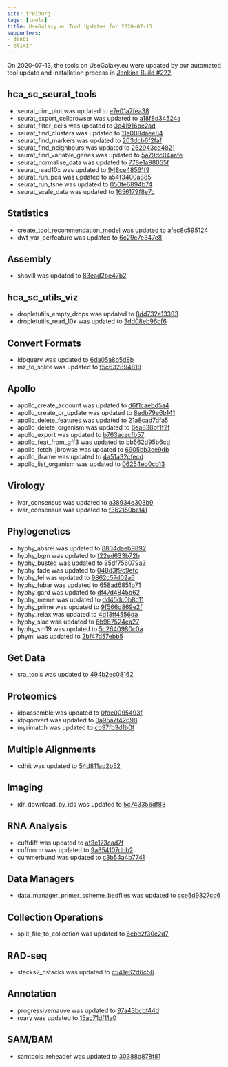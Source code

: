 ```yaml
---
site: freiburg
tags: [tools]
title: UseGalaxy.eu Tool Updates for 2020-07-13
supporters:
- denbi
- elixir
---
```


On 2020-07-13, the tools on UseGalaxy.eu were updated by our automated tool update and installation process in [Jenkins Build #222](https://build.galaxyproject.eu/job/usegalaxy-eu/job/install-tools/#222/)


## hca_sc_seurat_tools

- seurat_dim_plot was updated to [e7e01a7fea38](https://toolshed.g2.bx.psu.edu/view/ebi-gxa/seurat_dim_plot/e7e01a7fea38)
- seurat_export_cellbrowser was updated to [a18f8d34524a](https://toolshed.g2.bx.psu.edu/view/ebi-gxa/seurat_export_cellbrowser/a18f8d34524a)
- seurat_filter_cells was updated to [3c41916bc2ad](https://toolshed.g2.bx.psu.edu/view/ebi-gxa/seurat_filter_cells/3c41916bc2ad)
- seurat_find_clusters was updated to [11a008daee84](https://toolshed.g2.bx.psu.edu/view/ebi-gxa/seurat_find_clusters/11a008daee84)
- seurat_find_markers was updated to [203dcb6f2faf](https://toolshed.g2.bx.psu.edu/view/ebi-gxa/seurat_find_markers/203dcb6f2faf)
- seurat_find_neighbours was updated to [262943cd4821](https://toolshed.g2.bx.psu.edu/view/ebi-gxa/seurat_find_neighbours/262943cd4821)
- seurat_find_variable_genes was updated to [5a79dc04aafe](https://toolshed.g2.bx.psu.edu/view/ebi-gxa/seurat_find_variable_genes/5a79dc04aafe)
- seurat_normalise_data was updated to [778e1a98055f](https://toolshed.g2.bx.psu.edu/view/ebi-gxa/seurat_normalise_data/778e1a98055f)
- seurat_read10x was updated to [948ce48561f9](https://toolshed.g2.bx.psu.edu/view/ebi-gxa/seurat_read10x/948ce48561f9)
- seurat_run_pca was updated to [a54f3400a885](https://toolshed.g2.bx.psu.edu/view/ebi-gxa/seurat_run_pca/a54f3400a885)
- seurat_run_tsne was updated to [050fe6894b74](https://toolshed.g2.bx.psu.edu/view/ebi-gxa/seurat_run_tsne/050fe6894b74)
- seurat_scale_data was updated to [1656179f8e7c](https://toolshed.g2.bx.psu.edu/view/ebi-gxa/seurat_scale_data/1656179f8e7c)

## Statistics

- create_tool_recommendation_model was updated to [afec8c595124](https://toolshed.g2.bx.psu.edu/view/bgruening/create_tool_recommendation_model/afec8c595124)
- dwt_var_perfeature was updated to [6c29c7e347e8](https://toolshed.g2.bx.psu.edu/view/devteam/dwt_var_perfeature/6c29c7e347e8)

## Assembly

- shovill was updated to [83ead2be47b2](https://toolshed.g2.bx.psu.edu/view/iuc/shovill/83ead2be47b2)

## hca_sc_utils_viz

- dropletutils_empty_drops was updated to [8dd732e13393](https://toolshed.g2.bx.psu.edu/view/ebi-gxa/dropletutils_empty_drops/8dd732e13393)
- dropletutils_read_10x was updated to [3dd08eb96cf6](https://toolshed.g2.bx.psu.edu/view/ebi-gxa/dropletutils_read_10x/3dd08eb96cf6)

## Convert Formats

- idpquery was updated to [6da05a8b5d8b](https://toolshed.g2.bx.psu.edu/view/galaxyp/idpquery/6da05a8b5d8b)
- mz_to_sqlite was updated to [f5c632894818](https://toolshed.g2.bx.psu.edu/view/galaxyp/mz_to_sqlite/f5c632894818)

## Apollo

- apollo_create_account was updated to [d6f1caebd5a4](https://toolshed.g2.bx.psu.edu/view/gga/apollo_create_account/d6f1caebd5a4)
- apollo_create_or_update was updated to [8edb79e6b141](https://toolshed.g2.bx.psu.edu/view/gga/apollo_create_or_update/8edb79e6b141)
- apollo_delete_features was updated to [21a8cad7dfa5](https://toolshed.g2.bx.psu.edu/view/gga/apollo_delete_features/21a8cad7dfa5)
- apollo_delete_organism was updated to [6ea838bf1f2f](https://toolshed.g2.bx.psu.edu/view/gga/apollo_delete_organism/6ea838bf1f2f)
- apollo_export was updated to [b763acecfb57](https://toolshed.g2.bx.psu.edu/view/gga/apollo_export/b763acecfb57)
- apollo_feat_from_gff3 was updated to [bb562d95b6cd](https://toolshed.g2.bx.psu.edu/view/gga/apollo_feat_from_gff3/bb562d95b6cd)
- apollo_fetch_jbrowse was updated to [6905bb3ce9db](https://toolshed.g2.bx.psu.edu/view/gga/apollo_fetch_jbrowse/6905bb3ce9db)
- apollo_iframe was updated to [4a51a32cfecd](https://toolshed.g2.bx.psu.edu/view/gga/apollo_iframe/4a51a32cfecd)
- apollo_list_organism was updated to [06254eb0cb13](https://toolshed.g2.bx.psu.edu/view/gga/apollo_list_organism/06254eb0cb13)

## Virology

- ivar_consensus was updated to [a38934e303b9](https://toolshed.g2.bx.psu.edu/view/iuc/ivar_consensus/a38934e303b9)
- ivar_consensus was updated to [f362150bef41](https://toolshed.g2.bx.psu.edu/view/iuc/ivar_consensus/f362150bef41)

## Phylogenetics

- hyphy_absrel was updated to [8834daeb9892](https://toolshed.g2.bx.psu.edu/view/iuc/hyphy_absrel/8834daeb9892)
- hyphy_bgm was updated to [f22ed633b72b](https://toolshed.g2.bx.psu.edu/view/iuc/hyphy_bgm/f22ed633b72b)
- hyphy_busted was updated to [35df756079a3](https://toolshed.g2.bx.psu.edu/view/iuc/hyphy_busted/35df756079a3)
- hyphy_fade was updated to [048d3f9c9efc](https://toolshed.g2.bx.psu.edu/view/iuc/hyphy_fade/048d3f9c9efc)
- hyphy_fel was updated to [9862c57d02a6](https://toolshed.g2.bx.psu.edu/view/iuc/hyphy_fel/9862c57d02a6)
- hyphy_fubar was updated to [658ad6851b71](https://toolshed.g2.bx.psu.edu/view/iuc/hyphy_fubar/658ad6851b71)
- hyphy_gard was updated to [df47d4845b62](https://toolshed.g2.bx.psu.edu/view/iuc/hyphy_gard/df47d4845b62)
- hyphy_meme was updated to [dd45dc0b8c11](https://toolshed.g2.bx.psu.edu/view/iuc/hyphy_meme/dd45dc0b8c11)
- hyphy_prime was updated to [9f566d869e2f](https://toolshed.g2.bx.psu.edu/view/iuc/hyphy_prime/9f566d869e2f)
- hyphy_relax was updated to [4d13ff4556da](https://toolshed.g2.bx.psu.edu/view/iuc/hyphy_relax/4d13ff4556da)
- hyphy_slac was updated to [6b987524ea27](https://toolshed.g2.bx.psu.edu/view/iuc/hyphy_slac/6b987524ea27)
- hyphy_sm19 was updated to [5c2640980c0a](https://toolshed.g2.bx.psu.edu/view/iuc/hyphy_sm19/5c2640980c0a)
- phyml was updated to [2bf47d57ebb5](https://toolshed.g2.bx.psu.edu/view/iuc/phyml/2bf47d57ebb5)

## Get Data

- sra_tools was updated to [494b2ec08162](https://toolshed.g2.bx.psu.edu/view/iuc/sra_tools/494b2ec08162)

## Proteomics

- idpassemble was updated to [0fde0095493f](https://toolshed.g2.bx.psu.edu/view/galaxyp/idpassemble/0fde0095493f)
- idpqonvert was updated to [3a95a7f42698](https://toolshed.g2.bx.psu.edu/view/galaxyp/idpqonvert/3a95a7f42698)
- myrimatch was updated to [cb97fb3d1b0f](https://toolshed.g2.bx.psu.edu/view/galaxyp/myrimatch/cb97fb3d1b0f)

## Multiple Alignments

- cdhit was updated to [54d811ad2b52](https://toolshed.g2.bx.psu.edu/view/bebatut/cdhit/54d811ad2b52)

## Imaging

- idr_download_by_ids was updated to [5c743356df83](https://toolshed.g2.bx.psu.edu/view/iuc/idr_download_by_ids/5c743356df83)

## RNA Analysis

- cuffdiff was updated to [af3e173cad7f](https://toolshed.g2.bx.psu.edu/view/devteam/cuffdiff/af3e173cad7f)
- cuffnorm was updated to [9a854107dbb2](https://toolshed.g2.bx.psu.edu/view/devteam/cuffnorm/9a854107dbb2)
- cummerbund was updated to [c3b54a4b7741](https://toolshed.g2.bx.psu.edu/view/devteam/cummerbund/c3b54a4b7741)

## Data Managers

- data_manager_primer_scheme_bedfiles was updated to [cce5d9327cd6](https://toolshed.g2.bx.psu.edu/view/iuc/data_manager_primer_scheme_bedfiles/cce5d9327cd6)

## Collection Operations

- split_file_to_collection was updated to [6cbe2f30c2d7](https://toolshed.g2.bx.psu.edu/view/bgruening/split_file_to_collection/6cbe2f30c2d7)

## RAD-seq

- stacks2_cstacks was updated to [c541e62d6c56](https://toolshed.g2.bx.psu.edu/view/iuc/stacks2_cstacks/c541e62d6c56)

## Annotation

- progressivemauve was updated to [97a43bcbf44d](https://toolshed.g2.bx.psu.edu/view/iuc/progressivemauve/97a43bcbf44d)
- roary was updated to [15ac71df11a0](https://toolshed.g2.bx.psu.edu/view/iuc/roary/15ac71df11a0)

## SAM/BAM

- samtools_reheader was updated to [30388d878f81](https://toolshed.g2.bx.psu.edu/view/devteam/samtools_reheader/30388d878f81)

